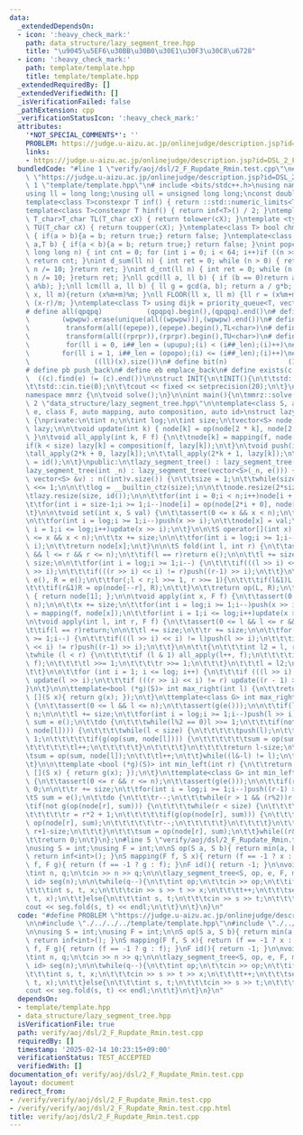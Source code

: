 ```yaml
---
data:
  _extendedDependsOn:
  - icon: ':heavy_check_mark:'
    path: data_structure/lazy_segment_tree.hpp
    title: "\u9045\u5EF6\u30BB\u30B0\u30E1\u30F3\u30C8\u6728"
  - icon: ':heavy_check_mark:'
    path: template/template.hpp
    title: template/template.hpp
  _extendedRequiredBy: []
  _extendedVerifiedWith: []
  _isVerificationFailed: false
  _pathExtension: cpp
  _verificationStatusIcon: ':heavy_check_mark:'
  attributes:
    '*NOT_SPECIAL_COMMENTS*': ''
    PROBLEM: https://judge.u-aizu.ac.jp/onlinejudge/description.jsp?id=DSL_2_F
    links:
    - https://judge.u-aizu.ac.jp/onlinejudge/description.jsp?id=DSL_2_F
  bundledCode: "#line 1 \"verify/aoj/dsl/2_F_Rupdate_Rmin.test.cpp\"\n#define PROBLEM\
    \ \"https://judge.u-aizu.ac.jp/onlinejudge/description.jsp?id=DSL_2_F\"\n\n#line\
    \ 1 \"template/template.hpp\"\n# include <bits/stdc++.h>\nusing namespace std;\n\
    using ll = long long;\nusing ull = unsigned long long;\nconst double pi = acos(-1);\n\
    template<class T>constexpr T inf() { return ::std::numeric_limits<T>::max(); }\n\
    template<class T>constexpr T hinf() { return inf<T>() / 2; }\ntemplate <typename\
    \ T_char>T_char TL(T_char cX) { return tolower(cX); }\ntemplate <typename T_char>T_char\
    \ TU(T_char cX) { return toupper(cX); }\ntemplate<class T> bool chmin(T& a,T b)\
    \ { if(a > b){a = b; return true;} return false; }\ntemplate<class T> bool chmax(T&\
    \ a,T b) { if(a < b){a = b; return true;} return false; }\nint popcnt(unsigned\
    \ long long n) { int cnt = 0; for (int i = 0; i < 64; i++)if ((n >> i) & 1)cnt++;\
    \ return cnt; }\nint d_sum(ll n) { int ret = 0; while (n > 0) { ret += n % 10;\
    \ n /= 10; }return ret; }\nint d_cnt(ll n) { int ret = 0; while (n > 0) { ret++;\
    \ n /= 10; }return ret; }\nll gcd(ll a, ll b) { if (b == 0)return a; return gcd(b,\
    \ a%b); };\nll lcm(ll a, ll b) { ll g = gcd(a, b); return a / g*b; };\nll MOD(ll\
    \ x, ll m){return (x%m+m)%m; }\nll FLOOR(ll x, ll m) {ll r = (x%m+m)%m; return\
    \ (x-r)/m; }\ntemplate<class T> using dijk = priority_queue<T, vector<T>, greater<T>>;\n\
    # define all(qpqpq)           (qpqpq).begin(),(qpqpq).end()\n# define UNIQUE(wpwpw)\
    \        (wpwpw).erase(unique(all((wpwpw))),(wpwpw).end())\n# define LOWER(epepe)\
    \         transform(all((epepe)),(epepe).begin(),TL<char>)\n# define UPPER(rprpr)\
    \         transform(all((rprpr)),(rprpr).begin(),TU<char>)\n# define rep(i,upupu)\
    \         for(ll i = 0, i##_len = (upupu);(i) < (i##_len);(i)++)\n# define reps(i,opopo)\
    \        for(ll i = 1, i##_len = (opopo);(i) <= (i##_len);(i)++)\n# define len(x)\
    \                ((ll)(x).size())\n# define bit(n)               (1LL << (n))\n\
    # define pb push_back\n# define eb emplace_back\n# define exists(c, e)       \
    \  ((c).find(e) != (c).end())\n\nstruct INIT{\n\tINIT(){\n\t\tstd::ios::sync_with_stdio(false);\n\
    \t\tstd::cin.tie(0);\n\t\tcout << fixed << setprecision(20);\n\t}\n}INIT;\n\n\
    namespace mmrz {\n\tvoid solve();\n}\n\nint main(){\n\tmmrz::solve();\n}\n#line\
    \ 2 \"data_structure/lazy_segment_tree.hpp\"\n\ntemplate<class S, auto op, auto\
    \ e, class F, auto mapping, auto composition, auto id>\nstruct lazy_segment_tree\
    \ {\nprivate:\n\tint n;\n\tint log;\n\tint size;\n\tvector<S> node;\n\tvector<F>\
    \ lazy;\n\n\tvoid update(int k) { node[k] = op(node[2 * k], node[2 * k + 1]);\
    \ }\n\tvoid all_apply(int k, F f) {\n\t\tnode[k] = mapping(f, node[k]);\n\t\t\
    if(k < size) lazy[k] = composition(f, lazy[k]);\n\t}\n\tvoid push(int k) {\n\t\
    \tall_apply(2*k + 0, lazy[k]);\n\t\tall_apply(2*k + 1, lazy[k]);\n\t\tlazy[k]\
    \ = id();\n\t}\npublic:\n\tlazy_segment_tree() : lazy_segment_tree(0) {}\n\n\t\
    lazy_segment_tree(int _n) : lazy_segment_tree(vector<S>(_n, e())) {}\n\n\tlazy_segment_tree(const\
    \ vector<S> &v) : n((int)v.size()) {\n\t\tsize = 1;\n\t\twhile(size < n) size\
    \ <<= 1;\n\n\t\tlog = __builtin_ctz(size);\n\n\t\tnode.resize(2*size, e());\n\t\
    \tlazy.resize(size, id());\n\n\t\tfor(int i = 0;i < n;i++)node[i + size] = v[i];\n\
    \t\tfor(int i = size-1;i >= 1;i--)node[i] = op(node[2*i + 0], node[2*i + 1]);\n\
    \t}\n\n\tvoid set(int x, S val) {\n\t\tassert(0 <= x && x < n);\n\t\tx += size;\n\
    \n\t\tfor(int i = log;i >= 1;i--)push(x >> i);\n\t\tnode[x] = val;\n\t\tfor(int\
    \ i = 1;i <= log;i++)update(x >> i);\n\t}\n\n\tS operator[](int x) {\n\t\tassert(0\
    \ <= x && x < n);\n\t\tx += size;\n\n\t\tfor(int i = log;i >= 1;i--)push(x >>\
    \ i);\n\t\treturn node[x];\n\t}\n\n\tS fold(int l, int r) {\n\t\tassert(0 <= l\
    \ && l <= r && r <= n);\n\t\tif(l == r)return e();\n\n\t\tl += size;\n\t\tr +=\
    \ size;\n\n\t\tfor(int i = log;i >= 1;i--) {\n\t\t\tif(((l >> i) << i) != l)push(l\
    \ >> i);\n\t\t\tif(((r >> i) << i) != r)push((r-1) >> i);\n\t\t}\n\n\t\tS L =\
    \ e(), R = e();\n\t\tfor(;l < r;l >>= 1, r >>= 1){\n\t\t\tif(l&1)L = op(L, node[l++]);\n\
    \t\t\tif(r&1)R = op(node[--r], R);\n\t\t}\n\t\treturn op(L, R);\n\t}\n\n\tS all_fold()\
    \ { return node[1]; };\n\n\tvoid apply(int x, F f) {\n\t\tassert(0 <= x && x <\
    \ n);\n\n\t\tx += size;\n\t\tfor(int i = log;i >= 1;i--)push(x >> i);\n\t\tnode[x]\
    \ = mapping(f, node[x]);\n\t\tfor(int i = 1;i <= log;i++)update(x >> i);\n\t}\n\
    \n\tvoid apply(int l, int r, F f) {\n\t\tassert(0 <= l && l <= r && r <= n);\n\
    \t\tif(l == r)return;\n\n\t\tl += size;\n\t\tr += size;\n\n\t\tfor(int i = log;i\
    \ >= 1;i--) {\n\t\t\tif(((l >> i) << i) != l)push(l >> i);\n\t\t\tif(((r >> i)\
    \ << i) != r)push((r-1) >> i);\n\t\t}\n\n\t\t{\n\t\t\tint l2 = l, r2 = r;\n\t\t\
    \twhile (l < r) {\n\t\t\t\tif (l & 1) all_apply(l++, f);\n\t\t\t\tif (r & 1) all_apply(--r,\
    \ f);\n\t\t\t\tl >>= 1;\n\t\t\t\tr >>= 1;\n\t\t\t}\n\t\t\tl = l2;\n\t\t\tr = r2;\n\
    \t\t}\n\n\t\tfor (int i = 1; i <= log; i++) {\n\t\t\tif (((l >> i) << i) != l)\
    \ update(l >> i);\n\t\t\tif (((r >> i) << i) != r) update((r - 1) >> i);\n\t\t\
    }\n\t}\n\n\ttemplate<bool (*g)(S)> int max_right(int l) {\n\t\treturn max_right(l,\
    \ [](S x){ return g(x); });\n\t}\n\ttemplate<class G> int max_right(int l, G g)\
    \ {\n\t\tassert(0 <= l && l <= n);\n\t\tassert(g(e()));\n\n\t\tif(l == n)return\
    \ n;\n\n\t\tl += size;\n\t\tfor(int i = log;i >= 1;i--)push(l >> i);\n\n\t\tS\
    \ sum = e();\n\t\tdo {\n\t\t\twhile(l%2 == 0)l >>= 1;\n\t\t\tif(not g(op(sum,\
    \ node[l]))) {\n\t\t\t\twhile(l < size) {\n\t\t\t\t\tpush(l);\n\t\t\t\t\tl <<=\
    \ 1;\n\t\t\t\t\tif(g(op(sum, node[l]))) {\n\t\t\t\t\t\tsum = op(sum, node[l]);\n\
    \t\t\t\t\t\tl++;\n\t\t\t\t\t}\n\t\t\t\t}\n\t\t\t\treturn l-size;\n\t\t\t}\n\t\t\
    \tsum = op(sum, node[l]);\n\t\t\tl++;\n\t\t}while((l&-l) != l);\n\t\treturn n;\n\
    \t}\n\n\ttemplate <bool (*g)(S)> int min_left(int r) {\n\t\treturn min_left(r,\
    \ [](S x) { return g(x); });\n\t}\n\ttemplate<class G> int min_left(int r, G g)\
    \ {\n\t\tassert(0 <= r && r <= n);\n\t\tassert(g(e()));\n\n\t\tif(r == 0)return\
    \ 0;\n\n\t\tr += size;\n\t\tfor(int i = log;i >= 1;i--)push((r-1) >> i);\n\n\t\
    \tS sum = e();\n\t\tdo {\n\t\t\tr--;\n\t\t\twhile(r > 1 && (r%2))r >>= 1;\n\t\t\
    \tif(not g(op(node[r], sum))) {\n\t\t\t\twhile(r < size) {\n\t\t\t\t\tpush(r);\n\
    \t\t\t\t\tr = r*2 + 1;\n\t\t\t\t\tif(g(op(node[r], sum))) {\n\t\t\t\t\t\tsum =\
    \ op(node[r], sum);\n\t\t\t\t\t\tr--;\n\t\t\t\t\t}\n\t\t\t\t}\n\t\t\t\treturn\
    \ r+1-size;\n\t\t\t}\n\t\t\tsum = op(node[r], sum);\n\t\t}while((r&-r) != r);\n\
    \t\treturn 0;\n\t}\n};\n#line 5 \"verify/aoj/dsl/2_F_Rupdate_Rmin.test.cpp\"\n\
    \nusing S = int;\nusing F = int;\n\nS op(S a, S b){ return min(a, b); }\nS e(){\
    \ return inf<int>(); }\nS mapping(F f, S x){ return (f == -1 ? x : f); }\nF composition(F\
    \ f, F g){ return (f == -1 ? g : f); }\nF id(){ return -1; }\n\nvoid mmrz::solve(){\n\
    \tint n, q;\n\tcin >> n >> q;\n\n\tlazy_segment_tree<S, op, e, F, mapping, composition,\
    \ id> seg(n);\n\n\twhile(q--){\n\t\tint op;\n\t\tcin >> op;\n\t\tif(op == 0){\n\
    \t\t\tint s, t, x;\n\t\t\tcin >> s >> t >> x;\n\t\t\tt++;\n\t\t\tseg.apply(s,\
    \ t, x);\n\t\t}else{\n\t\t\tint s, t;\n\t\t\tcin >> s >> t;\n\t\t\tt++;\n\t\t\t\
    cout << seg.fold(s, t) << endl;\n\t\t}\n\t}\n}\n"
  code: "#define PROBLEM \"https://judge.u-aizu.ac.jp/onlinejudge/description.jsp?id=DSL_2_F\"\
    \n\n#include \"./../../../template/template.hpp\"\n#include \"./../../../data_structure/lazy_segment_tree.hpp\"\
    \n\nusing S = int;\nusing F = int;\n\nS op(S a, S b){ return min(a, b); }\nS e(){\
    \ return inf<int>(); }\nS mapping(F f, S x){ return (f == -1 ? x : f); }\nF composition(F\
    \ f, F g){ return (f == -1 ? g : f); }\nF id(){ return -1; }\n\nvoid mmrz::solve(){\n\
    \tint n, q;\n\tcin >> n >> q;\n\n\tlazy_segment_tree<S, op, e, F, mapping, composition,\
    \ id> seg(n);\n\n\twhile(q--){\n\t\tint op;\n\t\tcin >> op;\n\t\tif(op == 0){\n\
    \t\t\tint s, t, x;\n\t\t\tcin >> s >> t >> x;\n\t\t\tt++;\n\t\t\tseg.apply(s,\
    \ t, x);\n\t\t}else{\n\t\t\tint s, t;\n\t\t\tcin >> s >> t;\n\t\t\tt++;\n\t\t\t\
    cout << seg.fold(s, t) << endl;\n\t\t}\n\t}\n}\n"
  dependsOn:
  - template/template.hpp
  - data_structure/lazy_segment_tree.hpp
  isVerificationFile: true
  path: verify/aoj/dsl/2_F_Rupdate_Rmin.test.cpp
  requiredBy: []
  timestamp: '2025-02-14 10:23:15+09:00'
  verificationStatus: TEST_ACCEPTED
  verifiedWith: []
documentation_of: verify/aoj/dsl/2_F_Rupdate_Rmin.test.cpp
layout: document
redirect_from:
- /verify/verify/aoj/dsl/2_F_Rupdate_Rmin.test.cpp
- /verify/verify/aoj/dsl/2_F_Rupdate_Rmin.test.cpp.html
title: verify/aoj/dsl/2_F_Rupdate_Rmin.test.cpp
---
```

